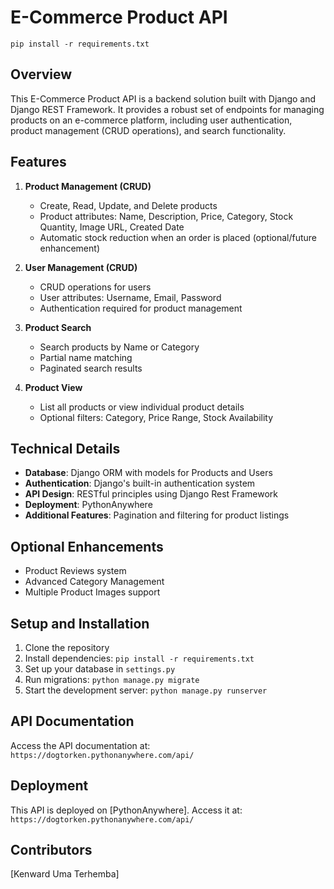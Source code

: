 # E-Commerce Product API

```
pip install -r requirements.txt
```

## Overview

This E-Commerce Product API is a backend solution built with Django and Django REST Framework. It provides a robust set of endpoints for managing products on an e-commerce platform, including user authentication, product management (CRUD operations), and search functionality.

## Features

1. **Product Management (CRUD)**
   - Create, Read, Update, and Delete products
   - Product attributes: Name, Description, Price, Category, Stock Quantity, Image URL, Created Date
   - Automatic stock reduction when an order is placed (optional/future enhancement)

2. **User Management (CRUD)**
   - CRUD operations for users
   - User attributes: Username, Email, Password
   - Authentication required for product management

3. **Product Search**
   - Search products by Name or Category
   - Partial name matching
   - Paginated search results

4. **Product View**
   - List all products or view individual product details
   - Optional filters: Category, Price Range, Stock Availability

## Technical Details

- **Database**: Django ORM with models for Products and Users
- **Authentication**: Django's built-in authentication system
- **API Design**: RESTful principles using Django Rest Framework
- **Deployment**: PythonAnywhere
- **Additional Features**: Pagination and filtering for product listings

## Optional Enhancements

- Product Reviews system
- Advanced Category Management
- Multiple Product Images support

## Setup and Installation

1. Clone the repository
2. Install dependencies: `pip install -r requirements.txt`
3. Set up your database in `settings.py`
4. Run migrations: `python manage.py migrate`
5. Start the development server: `python manage.py runserver`

## API Documentation

Access the API documentation at: `https://dogtorken.pythonanywhere.com/api/`

## Deployment

This API is deployed on [PythonAnywhere]. Access it at: `https://dogtorken.pythonanywhere.com/api/`

## Contributors

[Kenward Uma Terhemba]
